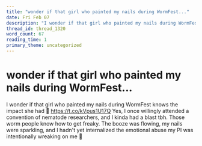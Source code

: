 ```yaml
---
title: "wonder if that girl who painted my nails during WormFest..."
date: Fri Feb 07
description: "I wonder if that girl who painted my nails during WormFest knows the impact she had 🤔"
thread_id: thread_1320
word_count: 67
reading_time: 1
primary_theme: uncategorized
---
```


# wonder if that girl who painted my nails during WormFest...

I wonder if that girl who painted my nails during WormFest knows the impact she had 🤔 https://t.co/kVpus1U17Q Yes, I once willingly attended a convention of nematode researchers, and I kinda had a blast tbh. Those worm people know how to get freaky. The booze was flowing, my nails were sparkling, and I hadn't yet internalized the emotional abuse my PI was intentionally wreaking on me 🥰